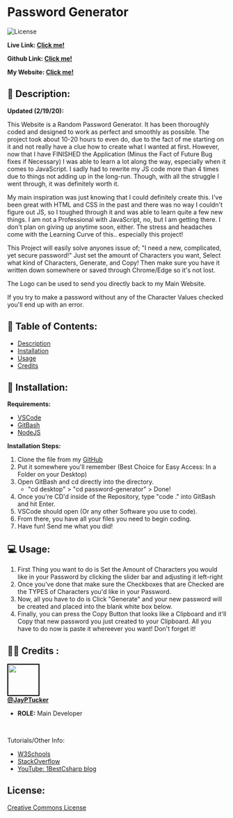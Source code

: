 # Password Generator

![License](https://img.shields.io/badge/License-CCL-brightgreen) 

**Live Link:  [Click me!](https://jayptucker.github.io/password-generator/)**

**Github Link: [Click me!](https://github.com/JayPTucker/password-generator)**

**My Website:  [Click me!](https://www.jayptucker.com/)**
 
## 📄 Description: <a name='description'></a> 
**Updated (2/19/20):**

This Website is a Random Password Generator.  It has been thoroughly coded and designed to work as perfect and smoothly as possible. The project took about 10-20 hours to even do, due to the fact of me starting on it and not really have a clue how to create what I wanted at first.  However, now that I have FINISHED the Application (Minus the Fact of Future Bug fixes if Necessary) I was able to learn a lot along the way, especially when it comes to JavaScript.  I sadly had to rewrite my JS code more than 4 times due to things not adding up in the long-run.  Though, with all the struggle I went through, it was definitely worth it.

My main inspiration was just knowing that I could definitely create this.  I've been great with HTML and CSS in the past and there was no way I couldn't figure out JS, so I toughed through it and was able to learn quite a few new things.  I am not a Professional with JavaScript, no, but I am getting there.  I don't plan on giving up anytime soon, either.  The stress and headaches come with the Learning Curve of this.. especially this project!

This Project will easily solve anyones issue of; "I need a new, complicated, yet secure password!"  Just set the amount of Characters you want, Select what kind of Characters, Generate, and Copy!  Then make sure you have it written down somewhere or saved through Chrome/Edge so it's not lost.

The Logo can be used to send you directly back to my Main Website.

If you try to make a password without any of the Character Values checked you'll end up with an error.
 
## 📖 Table of Contents: 
- [Description](#description) 
- [Installation](#installation) 
- [Usage](#usage) 
- [Credits](#credits) 

 
## 🔌 Installation: <a name='installation'></a> 

**Requirements:**
- [VSCode](https://code.visualstudio.com/)
- [GitBash](https://git-scm.com/downloads)
- [NodeJS](https://nodejs.org/en/)

**Installation Steps:**
1.  Clone the file from my [GitHub](https://github.com/JayPTucker/password-generator)
2.  Put it somewhere you'll remember (Best Choice for Easy Access: In a Folder on your Desktop)
3.  Open GitBash and cd directly into the directory.
    - "cd desktop" > "cd password-generator" > Done!
4.  Once you're CD'd inside of the Repository, type "code ." into GitBash and hit Enter.
5.  VSCode should open (Or any other Software you use to code).
6.  From there, you have all your files you need to begin coding.
7.  Have fun!  Send me what you did!
 
## 💻 Usage: <a name='usage'></a> 
 
1.  First Thing you want to do is Set the Amount of Characters you would like in your Password by clicking the slider bar and adjusting it left-right
2.  Once you've done that make sure the Checkboxes that are Checked are the TYPES of Characters you'd like in your Password.
3.  Now, all you have to do is Click "Generate" and your new password will be created and placed into the blank white box below.
4.  Finally, you can press the Copy Button that looks like a Clipboard and it'll Copy that new password you just created to your Clipboard.  All you have to do now is paste it whereever you want!  Don't forget it!

 
## 👨‍💼 Credits <a name='credits'></a>: 
 
<img src="https://avatars3.githubusercontent.com/u/58493507?s=460&u=263ac14280eff2f063c0507859985bb7750aaa00&v=4" width="70" style="border: 2px solid black"></img><br>
<a href="https://jayptucker.com"><b>@JayPTucker</b></a>
<ul>
    <li><b>ROLE:</b> Main Developer</li>
</ul>
<br>

Tutorials/Other Info:
- [W3Schools](https://www.w3schools.com/)
- [StackOverflow](https://stackoverflow.com/)
- [YouTube: 1BestCsharp blog](https://www.youtube.com/watch?v=KVdY8n6lCy4)

## License:
[Creative Commons License](https://creativecommons.org/licenses/by-nc-nd/4.0/)
